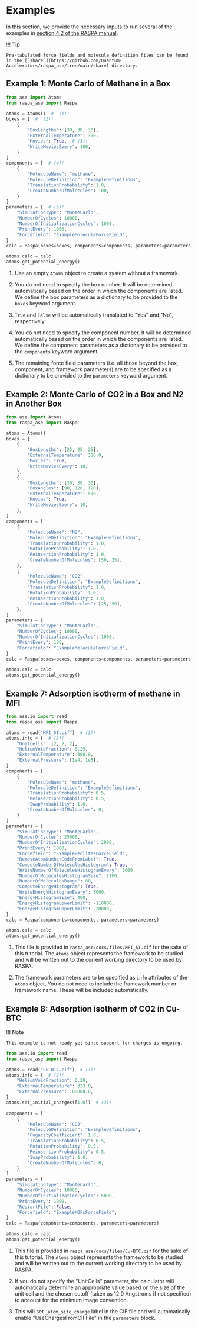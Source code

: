 # Examples

In this section, we provide the necessary inputs to run several of the examples in [section 4.2 of the RASPA manual](https://iraspa.org/download/raspa-manual-23-may-2021/).

!!! Tip

    Pre-tabulated force fields and molecule definition files can be found in the [`share`](https://github.com/Quantum-Accelerators/raspa_ase/tree/main/share) directory.

## Example 1: Monte Carlo of Methane in a Box

```python
from ase import Atoms
from raspa_ase import Raspa

atoms = Atoms()  #  (1)!
boxes = [  #  (2)!
    {
        "BoxLengths": [30, 30, 30],
        "ExternalTemperature": 300,
        "Movies": True,  # (3)!
        "WriteMoviesEvery": 100,
    }
]
components = [  # (4)!
    {
        "MoleculeName": "methane",
        "MoleculeDefinition": "ExampleDefinitions",
        "TranslationProbability": 1.0,
        "CreateNumberOfMolecules": 100,
    }
]
parameters = {  # (5)!
    "SimulationType": "MonteCarlo",
    "NumberOfCycles": 10000,
    "NumberOfInitializationCycles": 1000,
    "PrintEvery": 1000,
    "Forcefield": "ExampleMoleculeForceField",
}
calc = Raspa(boxes=boxes, components=components, parameters=parameters)

atoms.calc = calc
atoms.get_potential_energy()
```

1. Use an empty `Atoms` object to create a system without a framework.

2. You do not need to specify the box number. It will be determined automatically based on the order in which the components are listed. We define the box parameters as a dictionary to be provided to the `boxes` keyword argument.

3. `True` and `False` will be automatically translated to "Yes" and "No", respectively.

4. You do not need to specify the component number. It will be determined automatically based on the order in which the components are listed. We define the component parameters as a dictionary to be provided to the `components` keyword argument.

5. The remaining force field parameters (i.e. all those beyond the box, component, and framework parameters) are to be specified as a dictionary to be provided to the `parameters` keyword argument.

## Example 2: Monte Carlo of CO2 in a Box and N2 in Another Box

```python
from ase import Atoms
from raspa_ase import Raspa

atoms = Atoms()
boxes = [
    {
        "BoxLengths": [25, 25, 25],
        "ExternalTemperature": 300.0,
        "Movies": True,
        "WriteMoviesEvery": 10,
    },
    {
        "BoxLengths": [30, 30, 30],
        "BoxAngles": [90, 120, 120],
        "ExternalTemperature": 500,
        "Movies": True,
        "WriteMoviesEvery": 10,
    },
]
components = [
    {
        "MoleculeName": "N2",
        "MoleculeDefinition": "ExampleDefinitions",
        "TranslationProbability": 1.0,
        "RotationProbability": 1.0,
        "ReinsertionProbability": 1.0,
        "CreateNumberOfMolecules": [50, 25],
    },
    {
        "MoleculeName": "CO2",
        "MoleculeDefinition": "ExampleDefinitions",
        "TranslationProbability": 1.0,
        "RotationProbability": 1.0,
        "ReinsertionProbability": 1.0,
        "CreateNumberOfMolecules": [25, 50],
    },
]
parameters = {
    "SimulationType": "MonteCarlo",
    "NumberOfCycles": 10000,
    "NumberOfInitializationCycles": 1000,
    "PrintEvery": 100,
    "Forcefield": "ExampleMoleculeForceField",
}
calc = Raspa(boxes=boxes, components=components, parameters=parameters)

atoms.calc = calc
atoms.get_potential_energy()
```

## Example 7: Adsorption isotherm of methane in MFI

```python
from ase.io import read
from raspa_ase import Raspa

atoms = read("MFI_SI.cif")  # (1)!
atoms.info = {  # (2)!
    "UnitCells": [2, 2, 2],
    "HeliumVoidFraction": 0.29,
    "ExternalTemperature": 300.0,
    "ExternalPressure": [1e4, 1e5],
}
components = [
    {
        "MoleculeName": "methane",
        "MoleculeDefinition": "ExampleDefinitions",
        "TranslationProbability": 0.5,
        "ReinsertionProbability": 0.5,
        "SwapProbability": 1.0,
        "CreateNumberOfMolecules": 0,
    }
]
parameters = {
    "SimulationType": "MonteCarlo",
    "NumberOfCycles": 25000,
    "NumberOfInitializationCycles": 2000,
    "PrintEvery": 1000,
    "Forcefield": "ExampleZeolitesForceField",
    "RemoveAtomNumberCodeFromLabel": True,
    "ComputeNumberOfMoleculesHistogram": True,
    "WriteNumberOfMoleculesHistogramEvery": 5000,
    "NumberOfMoleculesHistogramSize": 1100,
    "NumberOfMoleculesRange": 80,
    "ComputeEnergyHistogram": True,
    "WriteEnergyHistogramEvery": 5000,
    "EnergyHistogramSize": 400,
    "EnergyHistogramLowerLimit": -110000,
    "EnergyHistogramUpperLimit": -20000,
}
calc = Raspa(components=components, parameters=parameters)

atoms.calc = calc
atoms.get_potential_energy()
```

1. This file is provided in `raspa_ase/docs/files/MFI_SI.cif` for the sake of this tutorial. The `Atoms` object represents the framework to be studied and will be written out to the current working directory to be used by RASPA.

2. The framework parameters are to be specified as `info` attributes of the `Atoms` object. You do not need to include the framework number or framework name. These will be included automatically.

## Example 8: Adsorption isotherm of CO2 in Cu-BTC

!!! Note

    This example is not ready yet since support for charges is ongoing.

```python
from ase.io import read
from raspa_ase import Raspa

atoms = read("Cu-BTC.cif")  # (1)!
atoms.info = {  # (2)!
    "HeliumVoidFraction": 0.29,
    "ExternalTemperature": 323.0,
    "ExternalPressure": 100000.0,
}
atoms.set_initial_charges([1.0])  # (3)!

components = [
    {
        "MoleculeName": "CO2",
        "MoleculeDefinition": "ExampleDefinitions",
        "FugacityCoefficient": 1.0,
        "TranslationProbability": 0.5,
        "RotationProbability": 0.5,
        "ReinsertionProbability": 0.5,
        "SwapProbability": 1.0,
        "CreateNumberOfMolecules": 0,
    }
]
parameters = {
    "SimulationType": "MonteCarlo",
    "NumberOfCycles": 10000,
    "NumberOfInitializationCycles": 5000,
    "PrintEvery": 1000,
    "RestartFile": False,
    "Forcefield": "ExampleMOFsForceField",
}
calc = Raspa(components=components, parameters=parameters)

atoms.calc = calc
atoms.get_potential_energy()
```

1. This file is provided in `raspa_ase/docs/files/Cu-BTC.cif` for the sake of this tutorial. The `Atoms` object represents the framework to be studied and will be written out to the current working directory to be used by RASPA.

2. If you do not specify the "UnitCells" parameter, the calculator will automatically determine an appropriate value based on the size of the unit cell and the chosen cutoff (taken as 12.0 Angstroms if not specified) to account for the minimum image convention.

3. This will set `_atom_site_charge` label in the CIF file and will automatically enable "UseChargesFromCIFFile" in the `parameters` block.
